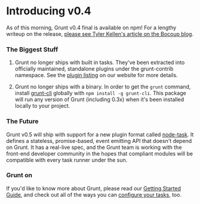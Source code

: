# Introducing v0.4
As of this morning, Grunt v0.4 final is available on npm!  For a lengthy writeup on the release, [please see Tyler Kellen's article on the Bocoup blog](http://weblog.bocoup.com/tearing-grunt-apart/).

### The Biggest Stuff

1. Grunt no longer ships with built in tasks.  They've been extracted into officially maintained, standalone plugins under the grunt-contrib namespace.  See the [plugin listing](http://gruntjs.com/plugins) on our website for more details. 

2. Grunt no longer ships with a binary. In order to get the `grunt` command, install [grunt-cli](http://github.com/gruntjs/grunt-cli) globally with `npm install -g grunt-cli`. This package will run any version of Grunt (including 0.3x) when it's been installed locally to your project.

### The Future

Grunt v0.5 will ship with support for a new plugin format called [node-task](http://github.com/tkellen/node-task). It defines a stateless, promise-based, event emitting API that doesn't depend on Grunt. It has a real-live spec, and the Grunt team is working with the front-end developer community in the hopes that compliant modules will be compatible with every task runner under the sun.

### Grunt on
If you'd like to know more about Grunt, please read our [Getting Started Guide](http://gruntjs.com/getting-started), and check out all of the ways you can [configure your tasks](http://gruntjs.com/configuring-tasks), too.
